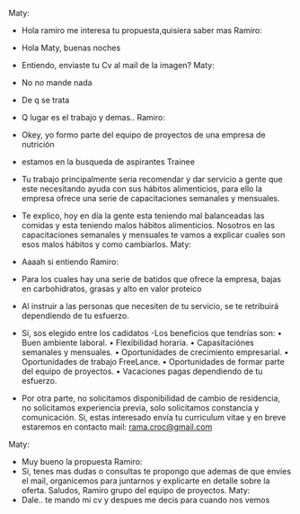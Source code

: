 Maty:
- Hola ramiro me interesa tu propuesta,quisiera saber mas
Ramiro:
- Hola Maty, buenas noches
- Entiendo, enviaste tu Cv al mail de la imagen?
Maty:
- No no mande nada
- De q se trata
- Q lugar es el trabajo y demas..
Ramiro:
- Okey, yo formo parte del equipo de proyectos de una empresa de nutrición
- estamos en la busqueda de aspirantes Trainee
- Tu trabajo principalmente seria recomendar y dar servicio a gente que este necesitando ayuda con sus hábitos alimenticios, para ello   la empresa ofrece una serie de capacitaciones semanales y mensuales.
- Te explico, hoy en día la gente esta teniendo mal balanceadas las comidas y esta teniendo malos hábitos alimenticios.
  Nosotros en las capacitaciones semanales y mensuales te vamos a explicar cuales son esos malos hábitos y como cambiarlos.
Maty:
- Aaaah si entiendo
Ramiro:
- Para los cuales hay una serie de batidos que ofrece la empresa, bajas en carbohidratos, grasas y alto en valor proteico
- Al instruir a las personas que necesiten de tu servicio, se te retribuirá dependiendo de tu esfuerzo.
- Si, sos elegido entre los cadidatos
-Los beneficios que tendrías son:
• Buen ambiente laboral. 
• Flexibilidad horaria. 
• Capasitaciónes semanales y mensuales. 
• Oportunidades de crecimiento empresarial. 
• Oportunidades de trabajo FreeLance. 
• Oportunidades de formar parte del equipo de proyectos. 
• Vacaciones pagas dependiendo de tu esfuerzo.

- Por otra parte, no solicitamos disponibilidad de cambio de residencia, no solicitamos experiencia previa, solo solicitamos
  constancia y comunicación.
  Si, estas interesado envía tu curriculum vitae y en breve estaremos en contacto
  mail: rama.croc@gmail.com

Maty:
- Muy bueno la propuesta
Ramiro:
- Si, tenes mas dudas o consultas te propongo que ademas de que envíes el mail, organicemos para juntarnos y explicarte en detalle sobre la oferta.
Saludos, Ramiro grupo del equipo de proyectos.
Maty:
- Dale.. te mando mi cv y despues me decis para cuando nos vemos

